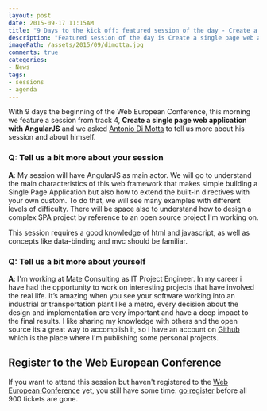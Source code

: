 ```yaml
---
layout: post
date: 2015-09-17 11:15AM
title: "9 Days to the kick off: featured session of the day - Create a single page web application with AngularJS by Antonio Di Motta"
description: "Featured session of the day is Create a single page web application with AngularJS by Antonio Di Motta"
imagePath: /assets/2015/09/dimotta.jpg
comments: true
categories:
- News
tags:
- sessions
- agenda
---
```


With 9 days the beginning of the Web European Conference, this morning we feature a session from track 4, **Create a single page web application with AngularJS** and we asked [Antonio Di Motta](http://www.dimotta.net/) to tell us more about his session and about himself.

### Q: Tell us a bit more about your session
**A**: My session will have AngularJS as main actor. We will go to understand the main characteristics of this web framework that makes simple building a Single Page Application but also how to extend the built-in directives with your own custom. To do that, we will see many examples with different levels of difficulty. There will be space also to understand how to design a complex SPA project by reference to an open source project I'm working on.

This session requires a good knowledge of html and javascript, as well as concepts like data-binding and mvc should be familiar.


### Q: Tell us a bit more about yourself
**A**: I'm working at Mate Consulting as IT Project Engineer. In my career i have had the opportunity to work on interesting projects that have involved the real life. It’s amazing when you see your software working into an industrial or transportation plant like a metro, every decision about the design and implementation are very important and have a deep impact to the final results. I like sharing my knowledge with others and the open source its a great way to accomplish it, so i have an account on [Github](http://Github.com/antdimot) which is the place where I'm publishing some personal projects.

## Register to the Web European Conference
If you want to attend this session but haven't registered to the [Web European Conference](http://webnextconf.eu/) yet, you still have some time: [go register](http://webnextconf.eventbrite.com/) before all 900 tickets are gone.
